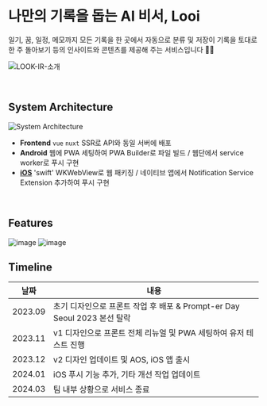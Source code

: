 # 나만의 기록을 돕는 AI 비서, Looi
일기, 꿈, 일정, 메모까지 모든 기록을 한 곳에서 자동으로 분류 및 저장이 기록을 토대로 한 주 돌아보기 등의 인사이트와 콘텐츠를 제공해 주는 서비스입니다 🤖🌙

![LOOK-IR-소개](https://github.com/Docent-Inc/Docent-Front/assets/87323603/2cf2ddfc-f0bc-45cc-8944-6a843d93a419)

<br/>

## System Architecture
![System Architecture](https://github.com/Docent-Inc/Docent-Front/assets/87323603/c3429686-2eb8-4258-8fdc-8a4ef9032288)

- **Frontend** `vue` `nuxt` SSR로 API와 동일 서버에 배포
- **Android**  웹에 PWA 세팅하여 PWA Builder로 파일 빌드 / 웹단에서 service worker로 푸시 구현
- **[iOS](https://github.com/Docent-Inc/Docent-IOS)** 'swift' WKWebView로 웹 패키징 / 네이티브 앱에서 Notification Service Extension 추가하여 푸시 구현

<br/>

## Features
![image](https://github.com/Docent-Inc/Docent-Front/assets/87323603/1d50eb88-dd50-4036-ab15-1f49c8a82532)
![image](https://github.com/Docent-Inc/Docent-Front/assets/87323603/3da02f0f-be45-4fd4-9e84-b0e56d846b92)

## Timeline

| 날짜 | 내용 |
| - | - |
| 2023.09 | 초기 디자인으로 프론트 작업 후 배포 & Prompt-er Day Seoul 2023 본선 탈락 | 
| 2023.11 | v1 디자인으로 프론트 전체 리뉴얼 및 PWA 세팅하여 유저 테스트 진행 |
| 2023.12 | v2 디자인 업데이트 및 AOS, iOS 앱 출시 |
| 2024.01 | iOS 푸시 기능 추가, 기타 개선 작업 업데이트  |
| 2024.03 | 팀 내부 상황으로 서비스 종료 | 
